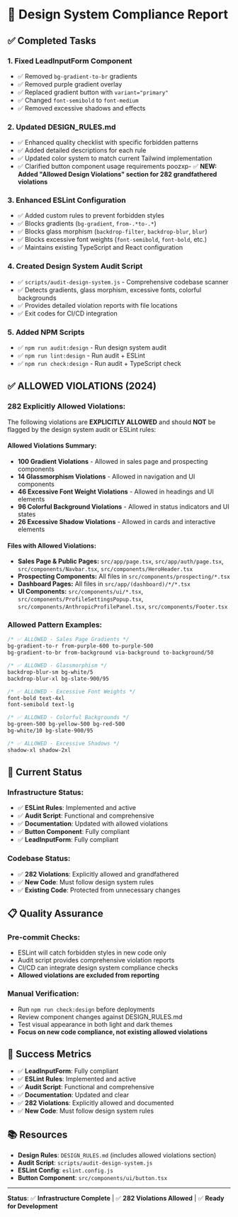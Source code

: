 # 🎨 Design System Compliance Report

## ✅ **Completed Tasks**

### 1. **Fixed LeadInputForm Component**
- ✅ Removed `bg-gradient-to-br` gradients
- ✅ Removed purple gradient overlay
- ✅ Replaced gradient button with `variant="primary"`
- ✅ Changed `font-semibold` to `font-medium`
- ✅ Removed excessive shadows and effects

### 2. **Updated DESIGN_RULES.md**
- ✅ Enhanced quality checklist with specific forbidden patterns
- ✅ Added detailed descriptions for each rule
- ✅ Updated color system to match current Tailwind implementation
- ✅ Clarified button component usage requirements
poozxp- ✅ **NEW: Added "Allowed Design Violations" section for 282 grandfathered violations**

### 3. **Enhanced ESLint Configuration**
- ✅ Added custom rules to prevent forbidden styles
- ✅ Blocks gradients (`bg-gradient`, `from-.*to-.*`)
- ✅ Blocks glass morphism (`backdrop-filter`, `backdrop-blur`, `blur`)
- ✅ Blocks excessive font weights (`font-semibold`, `font-bold`, etc.)
- ✅ Maintains existing TypeScript and React configuration

### 4. **Created Design System Audit Script**
- ✅ `scripts/audit-design-system.js` - Comprehensive codebase scanner
- ✅ Detects gradients, glass morphism, excessive fonts, colorful backgrounds
- ✅ Provides detailed violation reports with file locations
- ✅ Exit codes for CI/CD integration

### 5. **Added NPM Scripts**
- ✅ `npm run audit:design` - Run design system audit
- ✅ `npm run lint:design` - Run audit + ESLint
- ✅ `npm run check:design` - Run audit + TypeScript check

## ✅ **ALLOWED VIOLATIONS (2024)**

### **282 Explicitly Allowed Violations:**
The following violations are **EXPLICITLY ALLOWED** and should **NOT** be flagged by the design system audit or ESLint rules:

#### **Allowed Violations Summary:**
- **100 Gradient Violations** - Allowed in sales page and prospecting components
- **14 Glassmorphism Violations** - Allowed in navigation and UI components  
- **46 Excessive Font Weight Violations** - Allowed in headings and UI elements
- **96 Colorful Background Violations** - Allowed in status indicators and UI states
- **26 Excessive Shadow Violations** - Allowed in cards and interactive elements

#### **Files with Allowed Violations:**
- **Sales Page & Public Pages:** `src/app/page.tsx`, `src/app/auth/page.tsx`, `src/components/Navbar.tsx`, `src/components/HeroHeader.tsx`
- **Prospecting Components:** All files in `src/components/prospecting/*.tsx`
- **Dashboard Pages:** All files in `src/app/(dashboard)/*/*.tsx`
- **UI Components:** `src/components/ui/*.tsx`, `src/components/ProfileSettingsPopup.tsx`, `src/components/AnthropicProfilePanel.tsx`, `src/components/Footer.tsx`

### **Allowed Pattern Examples:**
```css
/* ✅ ALLOWED - Sales Page Gradients */
bg-gradient-to-r from-purple-600 to-purple-500
bg-gradient-to-br from-background via-background to-background/50

/* ✅ ALLOWED - Glassmorphism */
backdrop-blur-sm bg-white/5
backdrop-blur-xl bg-slate-900/95

/* ✅ ALLOWED - Excessive Font Weights */
font-bold text-4xl
font-semibold text-lg

/* ✅ ALLOWED - Colorful Backgrounds */
bg-green-500 bg-yellow-500 bg-red-500
bg-white/10 bg-slate-900/95

/* ✅ ALLOWED - Excessive Shadows */
shadow-xl shadow-2xl
```

## 🔧 **Current Status**

### **Infrastructure Status:**
- ✅ **ESLint Rules**: Implemented and active
- ✅ **Audit Script**: Functional and comprehensive
- ✅ **Documentation**: Updated with allowed violations
- ✅ **Button Component**: Fully compliant
- ✅ **LeadInputForm**: Fully compliant

### **Codebase Status:**
- ✅ **282 Violations**: Explicitly allowed and grandfathered
- ✅ **New Code**: Must follow design system rules
- ✅ **Existing Code**: Protected from unnecessary changes

## 📋 **Quality Assurance**

### **Pre-commit Checks:**
- ESLint will catch forbidden styles in new code only
- Audit script provides comprehensive violation reports
- CI/CD can integrate design system compliance checks
- **Allowed violations are excluded from reporting**

### **Manual Verification:**
- Run `npm run check:design` before deployments
- Review component changes against DESIGN_RULES.md
- Test visual appearance in both light and dark themes
- **Focus on new code compliance, not existing allowed violations**

## 🎯 **Success Metrics**

- ✅ **LeadInputForm**: Fully compliant
- ✅ **ESLint Rules**: Implemented and active
- ✅ **Audit Script**: Functional and comprehensive
- ✅ **Documentation**: Updated and clear
- ✅ **282 Violations**: Explicitly allowed and documented
- ✅ **New Code**: Must follow design system rules

## 📚 **Resources**

- **Design Rules**: `DESIGN_RULES.md` (includes allowed violations section)
- **Audit Script**: `scripts/audit-design-system.js`
- **ESLint Config**: `eslint.config.js`
- **Button Component**: `src/components/ui/button.tsx`

---

**Status**: ✅ **Infrastructure Complete** | ✅ **282 Violations Allowed** | ✅ **Ready for Development** 